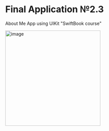 # Final Application №2.3
About Me App using UIKit "SwiftBook course"

<img src="https://user-images.githubusercontent.com/93527566/183608577-d6e78d00-fb50-45e8-a974-89f87721f5d4.gif" alt="image" style="width:300px;"/>

